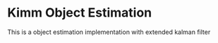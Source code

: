 Kimm Object Estimation
=============
This is a object estimation implementation with extended kalman filter
